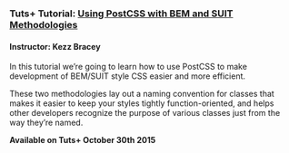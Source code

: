 ### Tuts+ Tutorial: [Using PostCSS with BEM and SUIT Methodologies](http://webdesign.tutsplus.com/tutorials/using-postcss-with-bem-and-suit-methodologies--cms-24592)
#### Instructor: Kezz Bracey

In this tutorial we’re going to learn how to use PostCSS to make development of BEM/SUIT style CSS easier and more efficient.

These two methodologies lay out a naming convention for classes that makes it easier to keep your styles tightly function-oriented, and helps other developers recognize the purpose of various classes just from the way they’re named.

**Available on Tuts+ October 30th 2015**
